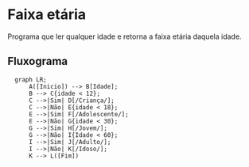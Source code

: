 # Faixa etária

Programa que ler qualquer idade e retorna a faixa etária daquela idade.

## Fluxograma

```mermaid
  graph LR;
      A([Inicio]) --> B[Idade];
      B --> C{idade < 12};
      C -->|Sim| D[/Criança/];
      C -->|Não| E{idade < 18};
      E -->|Sim| F[/Adolescente/];
      E -->|Não| G{idade < 30};
      G -->|Sim| H[/Jovem/];
      G -->|Não| I{Idade < 60};
      I -->|Sim| J[/Adulto/];
      I -->|Não| K[/Idoso/];
      K --> L([Fim]) 
```
